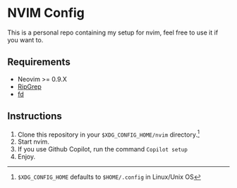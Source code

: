 # NVIM Config

This is a personal repo containing my setup for nvim, feel free to use it if you want to.

## Requirements

- Neovim >= 0.9.X
- [RipGrep](https://github.com/BurntSushi/ripgrep)
- [fd](https://github.com/sharkdp/fd)

## Instructions

1. Clone this repository in your ```$XDG_CONFIG_HOME/nvim``` directory.[^1]
2. Start nvim.
3. If you use Github Copilot, run the command ```Copilot setup```
4. Enjoy.

[^1]: ```$XDG_CONFIG_HOME``` defaults to ```$HOME/.config``` in Linux/Unix OS
